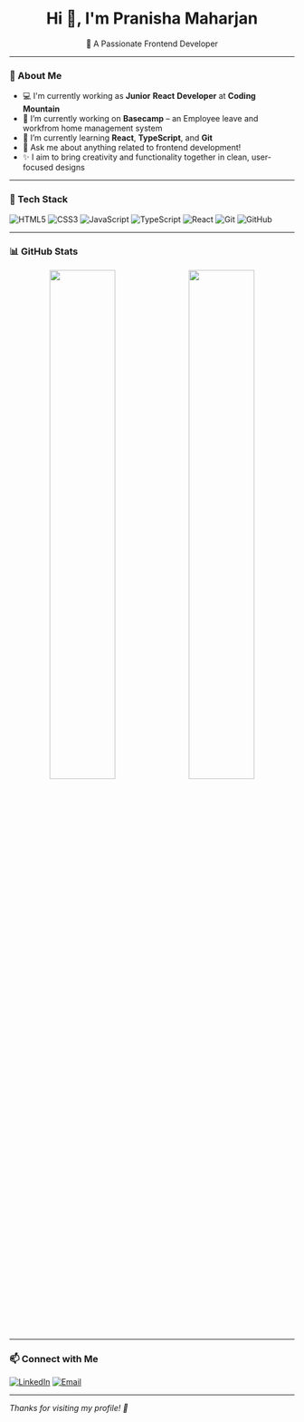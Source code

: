 <h1 align="center">Hi 👋, I'm Pranisha Maharjan</h1>

<p align="center">
  🌟 A Passionate Frontend Developer
</p>

---

### 💼 About Me

- 💻  I'm currently working as **Junior** **React** **Developer** at **Coding** **Mountain**
- 🔭 I’m currently working on **Basecamp** – an Employee leave and workfrom home management system
- 🌱 I’m currently learning **React**, **TypeScript**, and **Git**
- 💬 Ask me about anything related to frontend development!
- ✨ I aim to bring creativity and functionality together in clean, user-focused designs
  
---

### 🔧 Tech Stack

![HTML5](https://img.shields.io/badge/-HTML5-E34F26?style=flat&logo=html5&logoColor=white)
![CSS3](https://img.shields.io/badge/-CSS3-1572B6?style=flat&logo=css3)
![JavaScript](https://img.shields.io/badge/-JavaScript-F7DF1E?style=flat&logo=javascript&logoColor=black)
![TypeScript](https://img.shields.io/badge/-TypeScript-3178C6?style=flat&logo=typescript&logoColor=white)
![React](https://img.shields.io/badge/-React-61DAFB?style=flat&logo=react)
![Git](https://img.shields.io/badge/-Git-F05032?style=flat&logo=git&logoColor=white)
![GitHub](https://img.shields.io/badge/-GitHub-181717?style=flat&logo=github)

---

### 📊 GitHub Stats

<p align="center">
  <img src="https://github-readme-stats.vercel.app/api?username=PranishaMaharjan&show_icons=true&theme=radical" width="48%" />
  <img src="https://github-readme-streak-stats.herokuapp.com?user=PranishaMaharjan&theme=radical&hide_border=false" width="48%" />
</p>

---

### 📫 Connect with Me

[![LinkedIn](https://img.shields.io/badge/-LinkedIn-blue?style=flat&logo=linkedin&logoColor=white)](https://www.linkedin.com/in/pranishamaharjan/)
[![Email](https://img.shields.io/badge/-Email-red?style=flat&logo=gmail&logoColor=white)](mailto:pranishaworks@gmail.com)

---

*Thanks for visiting my profile! 💛*
